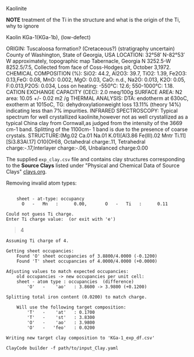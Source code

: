 Kaolinite 


**NOTE** treatment of the Ti in the structure and what is the origin of the Ti, why to ignore


Kaolin KGa-1(KGa-1b), (low-defect)

ORIGIN: Tuscaloosa formation? (Cretaceous?) (stratigraphy uncertain)
County of Washington, State of Georgia, USA
LOCATION: 32°58′ N-82°53′ W approximately, topographic map Tabernacle, Georgia N 3252.5-W 8252.5/7.5, Collected from face of Coss-Hodges pit, October 3,1972.
CHEMICAL COMPOSITION (%): SiO2: 44.2, Al2O3: 39.7, TiO2: 1.39, Fe2O3: 0.13,FeO: 0.08, MnO: 0.002, MgO: 0.03, CaO: n.d., Na2O: 0.013, K2O: 0.05, F:0.013,P2O5: 0.034, Loss on heating: -550°C: 12.6; 550-1000°C: 1.18.
CATION EXCHANGE CAPACITY (CEC): 2.0 meq/100g
SURFACE AREA: N2 area: 10.05 +/- 0.02 m2 /g
THERMAL ANALYSIS: DTA: endotherm at 630oC, exotherm at 1015oC, TG: dehydroxylationweight loss 13.11% (theory 14%) indicating less than 7% impurities.
INFRARED SPECTROSCOPY: Typical spectrum for well crystallized kaolinite,however not as well crystallized as a typical China clay from Cornwall,as judged from the intensity of the 3669 cm-1 band. Splitting of the 1100cm- 1 band is due to the presence of coarse crystals.
STRUCTURE:(Mg.02 Ca.01 Na.01 K.01)[Al3.86 Fe(III).02 Mntr Ti.11][Si3.83Al.17] O10(OH)8, Octahedral charge:.11, Tetrahedral charge:-.17,Interlayer charge:-.06, Unbalanced charge:0.00



The supplied `exp_clay.csv` file and contains clay structures corresponding to the **Source Clays** listed under "Physical and Chemical Data of Source Clays" [clays.org](https://www.clays.org/sourceclays_data/).




Removing invalid atom types:

```

	sheet - at-type: occupancy
	  O   -   Mn   :      0.00, 	  O   -   Ti   :      0.11

Could not guess Ti charge.
Enter Ti charge value:  (or exit with 'e')

```
>4
```
Assuming Ti charge of 4.

Getting sheet occupancies:
	Found 'O' sheet occupancies of 3.8800/4.0000 (-0.1200)
	Found 'T' sheet occupancies of 4.0000/4.0000 (+0.0000)

Adjusting values to match expected occupancies:
	old occupancies -> new occupancies per unit cell:
	sheet - atom type : occupancies  (difference)
		'O'   -    'ao'   : 3.8600 -> 3.9800 (+0.1200)

Splitting total iron content (0.0200) to match charge.

	Will use the following target composition:
		'T'   -    'at'   : 0.1700
		'T'   -    'st'   : 3.8300
		'O'   -    'ao'   : 3.9800
		'O'   -   'feo'   : 0.0200

Writing new target clay composition to 'KGa-1_exp_df.csv'

```


```shell
ClayCode builder -f path/to/input_Clay.yaml
```




